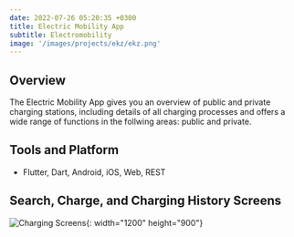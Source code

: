 ```yaml
---
date: 2022-07-26 05:20:35 +0300
title: Electric Mobility App
subtitle: Electromobility
image: '/images/projects/ekz/ekz.png'
---
```


## Overview

The Electric Mobility App gives you an overview of public and 
private charging stations, including details of all charging 
processes and offers a wide range of functions in the follwing areas: 
public and private.

## Tools and Platform

- Flutter, Dart, Android, iOS, Web, REST

## Search, Charge, and Charging History Screens

![Charging Screens](/images/projects/ekz/ekz-charging.png){: width="1200" height="900"}